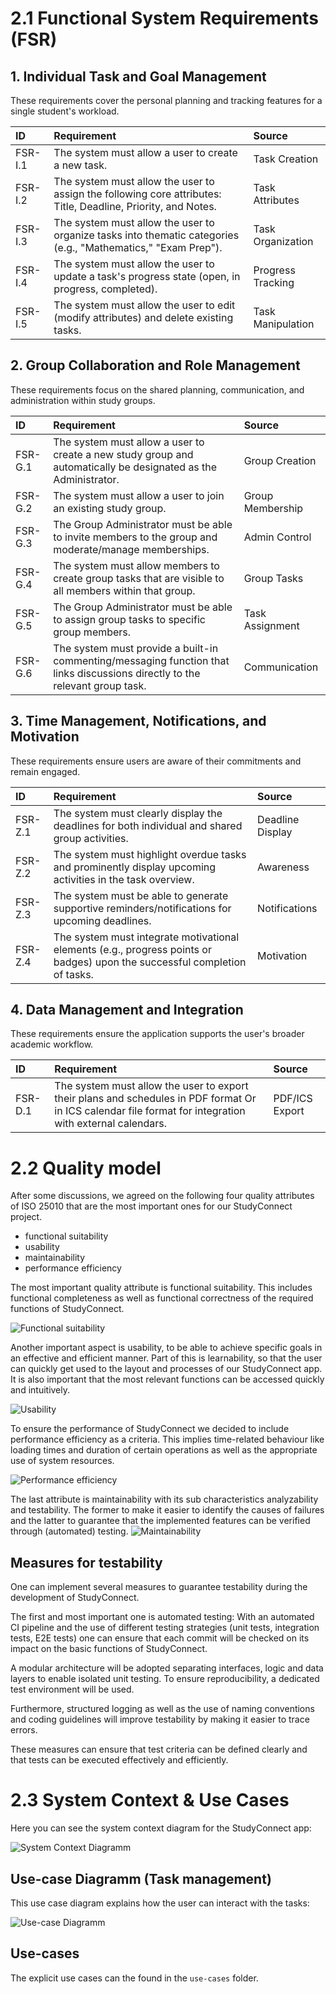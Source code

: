 # 2.1 Functional System Requirements (FSR)

## 1. Individual Task and Goal Management

These requirements cover the personal planning and tracking features for a single student's workload.

| **ID**  | **Requirement**                                                                                               | **Source**        |
| :------ | :------------------------------------------------------------------------------------------------------------ | :---------------- |
| FSR-I.1 | The system must allow a user to create a new task.                                                            | Task Creation     |
| FSR-I.2 | The system must allow the user to assign the following core attributes: Title, Deadline, Priority, and Notes. | Task Attributes   |
| FSR-I.3 | The system must allow the user to organize tasks into thematic categories (e.g., "Mathematics," "Exam Prep"). | Task Organization |
| FSR-I.4 | The system must allow the user to update a task's progress state (open, in progress, completed).              | Progress Tracking |
| FSR-I.5 | The system must allow the user to edit (modify attributes) and delete existing tasks.                         | Task Manipulation |

## 2. Group Collaboration and Role Management

These requirements focus on the shared planning, communication, and administration within study groups.

| **ID**  | **Requirement**                                                                                                              | **Source**       |
| :------ | :--------------------------------------------------------------------------------------------------------------------------- | :--------------- |
| FSR-G.1 | The system must allow a user to create a new study group and automatically be designated as the Administrator.               | Group Creation   |
| FSR-G.2 | The system must allow a user to join an existing study group.                                                                | Group Membership |
| FSR-G.3 | The Group Administrator must be able to invite members to the group and moderate/manage memberships.                         | Admin Control    |
| FSR-G.4 | The system must allow members to create group tasks that are visible to all members within that group.                       | Group Tasks      |
| FSR-G.5 | The Group Administrator must be able to assign group tasks to specific group members.                                        | Task Assignment  |
| FSR-G.6 | The system must provide a built-in commenting/messaging function that links discussions directly to the relevant group task. | Communication    |

## 3. Time Management, Notifications, and Motivation

These requirements ensure users are aware of their commitments and remain engaged.

| **ID**  | **Requirement**                                                                                                            | **Source**       |
| :------ | :------------------------------------------------------------------------------------------------------------------------- | :--------------- |
| FSR-Z.1 | The system must clearly display the deadlines for both individual and shared group activities.                             | Deadline Display |
| FSR-Z.2 | The system must highlight overdue tasks and prominently display upcoming activities in the task overview.                  | Awareness        |
| FSR-Z.3 | The system must be able to generate supportive reminders/notifications for upcoming deadlines.                             | Notifications    |
| FSR-Z.4 | The system must integrate motivational elements (e.g., progress points or badges) upon the successful completion of tasks. | Motivation       |

## 4. Data Management and Integration

These requirements ensure the application supports the user's broader academic workflow.

| **ID**  | **Requirement**                                                                                                                                          | **Source**     |
| :------ | :------------------------------------------------------------------------------------------------------------------------------------------------------- | :------------- |
| FSR-D.1 | The system must allow the user to export their plans and schedules in PDF format Or in ICS calendar file format for integration with external calendars. | PDF/ICS Export |

# 2.2 Quality model

After some discussions, we agreed on the following four quality attributes of ISO 25010 that are the most important ones for our StudyConnect project.

- functional suitability
- usability
- maintainability
- performance efficiency

The most important quality attribute is functional suitability. This includes functional completeness as well as functional correctness of the required functions of StudyConnect.

![Functional suitability](images/lab_2_task_2.2_functional_suitability.png)

Another important aspect is usability, to be able to achieve specific goals in an effective and efficient manner. Part of this is learnability, so that the user can quickly get used to the layout and processes of our StudyConnect app. It is also important that the most relevant functions can be accessed quickly and intuitively.

![Usability](images/lab_2_task_2.2_usability.png)

To ensure the performance of StudyConnect we decided to include performance efficiency as a criteria. This implies time-related behaviour like loading times and duration of certain operations as well as the appropriate use of system resources.

![Performance efficiency](images/lab_2_task_2.2_performance_efficiency.png)

The last attribute is maintainability with its sub characteristics analyzability and testability. The former to make it easier to identify the causes of failures and the latter to guarantee that the implemented features can be verified through (automated) testing.
![Maintainability](images/lab_2_task_2.2_maintainability.png)

## Measures for testability

One can implement several measures to guarantee testability during the development of StudyConnect.

The first and most important one is automated testing: With an automated CI pipeline and the use of different testing strategies (unit tests, integration tests, E2E tests) one can ensure that each commit will be checked on its impact on the basic functions of StudyConnect.

A modular architecture will be adopted separating interfaces, logic and data layers to enable isolated unit testing.
To ensure reproducibility, a dedicated test environment will be used.

Furthermore, structured logging as well as the use of naming conventions and coding guidelines will improve testability by making it easier to trace errors.

These measures can ensure that test criteria can be defined clearly and that tests can be executed effectively and efficiently.

# 2.3 System Context & Use Cases

Here you can see the system context diagram for the StudyConnect app:

![System Context Diagramm](images/lab_2_task_2.3.1.jpg)

## Use-case Diagramm (Task management)

This use case diagram explains how the user can interact with the tasks:

![Use-case Diagramm](images/lab_2_task_2.3.2.png)

## Use-cases

The explicit use cases can the found in the `use-cases` folder.
